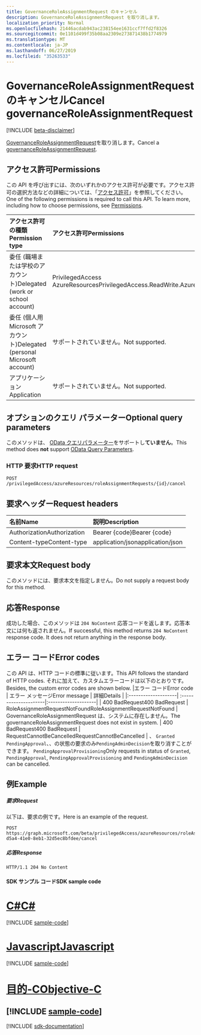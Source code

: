```yaml
---
title: GovernanceRoleAssignmentRequest のキャンセル
description: GovernanceRoleAssignmentRequest を取り消します。
localization_priority: Normal
ms.openlocfilehash: 21446acdab943ac238154ee1631ccf7ffd2f8326
ms.sourcegitcommit: 0e1101d499f35b08aa2309e273871438b1774979
ms.translationtype: MT
ms.contentlocale: ja-JP
ms.lasthandoff: 06/27/2019
ms.locfileid: "35263533"
---
```

# <a name="cancel-governanceroleassignmentrequest"></a><span data-ttu-id="64b10-103">GovernanceRoleAssignmentRequest のキャンセル</span><span class="sxs-lookup"><span data-stu-id="64b10-103">Cancel governanceRoleAssignmentRequest</span></span>

[!INCLUDE [beta-disclaimer](../../includes/beta-disclaimer.md)]

<span data-ttu-id="64b10-104">[GovernanceRoleAssignmentRequest](../resources/governanceroleassignmentrequest.md)を取り消します。</span><span class="sxs-lookup"><span data-stu-id="64b10-104">Cancel a [governanceRoleAssignmentRequest](../resources/governanceroleassignmentrequest.md).</span></span>

## <a name="permissions"></a><span data-ttu-id="64b10-105">アクセス許可</span><span class="sxs-lookup"><span data-stu-id="64b10-105">Permissions</span></span>
<span data-ttu-id="64b10-p101">この API を呼び出すには、次のいずれかのアクセス許可が必要です。アクセス許可の選択方法などの詳細については、「[アクセス許可](/graph/permissions-reference)」を参照してください。</span><span class="sxs-lookup"><span data-stu-id="64b10-p101">One of the following permissions is required to call this API. To learn more, including how to choose permissions, see [Permissions](/graph/permissions-reference).</span></span>

|<span data-ttu-id="64b10-108">アクセス許可の種類</span><span class="sxs-lookup"><span data-stu-id="64b10-108">Permission type</span></span>      | <span data-ttu-id="64b10-109">アクセス許可</span><span class="sxs-lookup"><span data-stu-id="64b10-109">Permissions</span></span>              |
|:--------------------|:---------------------------------------------------------|
|<span data-ttu-id="64b10-110">委任 (職場または学校のアカウント)</span><span class="sxs-lookup"><span data-stu-id="64b10-110">Delegated (work or school account)</span></span> | <span data-ttu-id="64b10-111">PrivilegedAccess AzureResources</span><span class="sxs-lookup"><span data-stu-id="64b10-111">PrivilegedAccess.ReadWrite.AzureResources</span></span>  |
|<span data-ttu-id="64b10-112">委任 (個人用 Microsoft アカウント)</span><span class="sxs-lookup"><span data-stu-id="64b10-112">Delegated (personal Microsoft account)</span></span> | <span data-ttu-id="64b10-113">サポートされていません。</span><span class="sxs-lookup"><span data-stu-id="64b10-113">Not supported.</span></span>    |
|<span data-ttu-id="64b10-114">アプリケーション</span><span class="sxs-lookup"><span data-stu-id="64b10-114">Application</span></span> | <span data-ttu-id="64b10-115">サポートされていません。</span><span class="sxs-lookup"><span data-stu-id="64b10-115">Not supported.</span></span> |

## <a name="optional-query-parameters"></a><span data-ttu-id="64b10-116">オプションのクエリ パラメーター</span><span class="sxs-lookup"><span data-stu-id="64b10-116">Optional query parameters</span></span>
<span data-ttu-id="64b10-117">このメソッドは、 [OData クエリパラメーター](/graph/query-parameters)をサポートし**ていません**。</span><span class="sxs-lookup"><span data-stu-id="64b10-117">This method does **not** support [OData Query Parameters](/graph/query-parameters).</span></span>

### <a name="http-request"></a><span data-ttu-id="64b10-118">HTTP 要求</span><span class="sxs-lookup"><span data-stu-id="64b10-118">HTTP request</span></span>
<!-- { "blockType": "ignored" } -->
```http
POST /privilegedAccess/azureResources/roleAssignmentRequests/{id}/cancel
```

## <a name="request-headers"></a><span data-ttu-id="64b10-119">要求ヘッダー</span><span class="sxs-lookup"><span data-stu-id="64b10-119">Request headers</span></span>
| <span data-ttu-id="64b10-120">名前</span><span class="sxs-lookup"><span data-stu-id="64b10-120">Name</span></span>       | <span data-ttu-id="64b10-121">説明</span><span class="sxs-lookup"><span data-stu-id="64b10-121">Description</span></span>|
|:---------------|:----------|
| <span data-ttu-id="64b10-122">Authorization</span><span class="sxs-lookup"><span data-stu-id="64b10-122">Authorization</span></span>  | <span data-ttu-id="64b10-123">Bearer {code}</span><span class="sxs-lookup"><span data-stu-id="64b10-123">Bearer {code}</span></span>|
| <span data-ttu-id="64b10-124">Content-type</span><span class="sxs-lookup"><span data-stu-id="64b10-124">Content-type</span></span>  | <span data-ttu-id="64b10-125">application/json</span><span class="sxs-lookup"><span data-stu-id="64b10-125">application/json</span></span>|

## <a name="request-body"></a><span data-ttu-id="64b10-126">要求本文</span><span class="sxs-lookup"><span data-stu-id="64b10-126">Request body</span></span>
<span data-ttu-id="64b10-127">このメソッドには、要求本文を指定しません。</span><span class="sxs-lookup"><span data-stu-id="64b10-127">Do not supply a request body for this method.</span></span>

## <a name="response"></a><span data-ttu-id="64b10-128">応答</span><span class="sxs-lookup"><span data-stu-id="64b10-128">Response</span></span>
<span data-ttu-id="64b10-p102">成功した場合、このメソッドは `204 NoContent` 応答コードを返します。応答本文には何も返されません。</span><span class="sxs-lookup"><span data-stu-id="64b10-p102">If successful, this method returns `204 NoContent` response code. It does not return anything in the response body.</span></span> 

## <a name="error-codes"></a><span data-ttu-id="64b10-131">エラー コード</span><span class="sxs-lookup"><span data-stu-id="64b10-131">Error codes</span></span>
<span data-ttu-id="64b10-132">この API は、HTTP コードの標準に従います。</span><span class="sxs-lookup"><span data-stu-id="64b10-132">This API follows the standard of HTTP codes.</span></span> <span data-ttu-id="64b10-133">それに加えて、カスタムエラーコードは以下のとおりです。</span><span class="sxs-lookup"><span data-stu-id="64b10-133">Besides, the custom error codes are shown below.</span></span>
|<span data-ttu-id="64b10-134">エラー コード</span><span class="sxs-lookup"><span data-stu-id="64b10-134">Error code</span></span>     | <span data-ttu-id="64b10-135">エラー メッセージ</span><span class="sxs-lookup"><span data-stu-id="64b10-135">Error message</span></span>              | <span data-ttu-id="64b10-136">詳細</span><span class="sxs-lookup"><span data-stu-id="64b10-136">Details</span></span> |
|:--------------------| :---------------------|:--------------------|
| <span data-ttu-id="64b10-137">400 BadRequest</span><span class="sxs-lookup"><span data-stu-id="64b10-137">400 BadRequest</span></span> | <span data-ttu-id="64b10-138">RoleAssignmentRequestNotFound</span><span class="sxs-lookup"><span data-stu-id="64b10-138">RoleAssignmentRequestNotFound</span></span> | <span data-ttu-id="64b10-139">GovernanceRoleAssignmentRequest は、システムに存在しません。</span><span class="sxs-lookup"><span data-stu-id="64b10-139">The governanceRoleAssignmentRequest does not exist in system.</span></span>
| <span data-ttu-id="64b10-140">400 BadRequest</span><span class="sxs-lookup"><span data-stu-id="64b10-140">400 BadRequest</span></span> | <span data-ttu-id="64b10-141">RequestCannotBeCancelled</span><span class="sxs-lookup"><span data-stu-id="64b10-141">RequestCannotBeCancelled</span></span>    | <span data-ttu-id="64b10-142">、 `Granted` `PendingApproval`、、の状態の要求のみ`PendingAdminDecision`を取り消すことができます。 `PendingApprovalProvisioning`</span><span class="sxs-lookup"><span data-stu-id="64b10-142">Only requests in status of `Granted`, `PendingApproval`, `PendingApprovalProvisioning` and `PendingAdminDecision` can be cancelled.</span></span>

## <a name="example"></a><span data-ttu-id="64b10-143">例</span><span class="sxs-lookup"><span data-stu-id="64b10-143">Example</span></span>
##### <a name="request"></a><span data-ttu-id="64b10-144">要求</span><span class="sxs-lookup"><span data-stu-id="64b10-144">Request</span></span>
<span data-ttu-id="64b10-145">以下は、要求の例です。</span><span class="sxs-lookup"><span data-stu-id="64b10-145">Here is an example of the request.</span></span>
<!-- {
  "blockType": "request",
  "name": "cancel_governanceroleassignmentrequest"
}-->
```http
POST https://graph.microsoft.com/beta/privilegedAccess/azureResources/roleAssignmentRequests/7c53453e-d5a4-41e0-8eb1-32d5ec8bfdee/cancel
```

##### <a name="response"></a><span data-ttu-id="64b10-146">応答</span><span class="sxs-lookup"><span data-stu-id="64b10-146">Response</span></span>
<!-- {
  "blockType": "response",
  "truncated": false,
  "@odata.type": "microsoft.graph.None"
} -->
```http
HTTP/1.1 204 No Content
```
#### <a name="sdk-sample-code"></a><span data-ttu-id="64b10-147">SDK サンプル コード</span><span class="sxs-lookup"><span data-stu-id="64b10-147">SDK sample code</span></span>
# <a name="ctabcs"></a>[<span data-ttu-id="64b10-148">C#</span><span class="sxs-lookup"><span data-stu-id="64b10-148">C#</span></span>](#tab/cs)
[!INCLUDE [sample-code](../includes/cancel_governanceroleassignmentrequest-Cs-snippets.md)]

# <a name="javascripttabjavascript"></a>[<span data-ttu-id="64b10-149">Javascript</span><span class="sxs-lookup"><span data-stu-id="64b10-149">Javascript</span></span>](#tab/javascript)
[!INCLUDE [sample-code](../includes/cancel_governanceroleassignmentrequest-Javascript-snippets.md)]

# <a name="objective-ctabobjective-c"></a>[<span data-ttu-id="64b10-150">目的-C</span><span class="sxs-lookup"><span data-stu-id="64b10-150">Objective-C</span></span>](#tab/objective-c)
[!INCLUDE [sample-code](../includes/cancel_governanceroleassignmentrequest-Objective-C-snippets.md)]
---

[!INCLUDE [sdk-documentation](../includes/snippets_sdk_documentation_link.md)]

<!-- uuid: 8fcb5dbc-d5aa-4681-8e31-b001d5168d79
2015-10-25 14:57:30 UTC -->
<!--
{
  "type": "#page.annotation",
  "description": "Cancel governanceRoleAssignmentRequest",
  "keywords": "",
  "section": "documentation",
  "tocPath": "",
  "suppressions": [
    "Error: /api-reference/beta/api/governanceroleassignmentrequest-cancel.md:\r\n      BookmarkMissing: '[#tab/objective-c](Objective-C)'. Did you mean: #objective-c (score: 4)",
    "Error: /api-reference/beta/api/governanceroleassignmentrequest-cancel.md:\r\n      BookmarkMissing: '[#tab/cs](C#)'. Did you mean: #c (score: 5)",
    "Error: /api-reference/beta/api/governanceroleassignmentrequest-cancel.md:\r\n      BookmarkMissing: '[#tab/javascript](Javascript)'. Did you mean: #javascript (score: 4)"
  ]
}
-->
